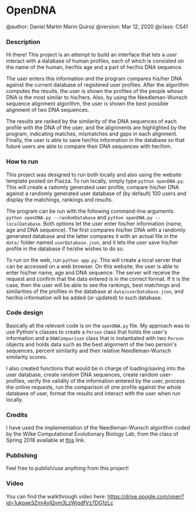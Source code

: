 
# OpenDNA
@author:  Daniel Martin Marin Quiroz
@version: Mar 12,  2020
@class: CS41

### Description

Hi there! This project is an attempt to build an interface that lets a user interact with a database of human profiles, each of which is consisted on the name of the human, her/his age and a part of her/his DNA sequence.

The user enters this information and the program compares his/her DNA against the current database of registered user profiles. After the algorithm computes the results, the user is shown the profiles of the people whose DNA is the most similar to his/hers. Also, by using the Needleman-Wunsch sequence alignment algorithm, the user is shown the best possible alignment of two DNA sequences.

The results are ranked by the similarity of the DNA sequences of each profile with the DNA of the user, and the alignments are highlighted by the program, indicating matches, mismatches and gaps in each alignment. Finally, the user is able to save her/his information in the database so that future users are able to compare their DNA sequences with her/him.

### How to run

This project was designed to run both locally and also using the website template posted on Piazza. To run locally, simply type `python openDNA.py`. This will create a radomly generated user profile, compare his/her DNA against a randomly generated user database of (by default) 100 users and display the matchings, rankings and results.

The program can be run with the following command-line arguments:  `python openDNA.py --randomDatabase` and `python openDNA.py --localDatabase`.
Both options let the user enter his/her information (name, age and DNA sequence). The first compares his/her DNA with a randomly generated database and the latter compares it with an actual file in the `data/` folder named `userDatabase.json`, and it lets the user save his/her profile in the database if he/she wishes to do so.

To run on the web, run `python app.py`. This will create a local server that can be accessed on a web browser. On this website, the user is able to enter his/her name, age and DNA sequence. The server will receive the request and confirm that the data entered is in the correct format. If it is the case, then the user will be able to see the rankings, best matchings and similarities of the profiles in the database at `data/userDatabase.json`, and her/his information will be added (or updated) to such database.

### Code design

Basically all the relevant code is on the `openDNA.py` file. My approach was to use Python's classes to create a `Person` class that holds the user's information and a `DNAComparison` class that is instantiated with two `Person` objects and holds data such as the best alignment of the two person's sequences, percent similarity and their relative Needleman-Wunsch similarity scores.

I also created functions that would be in charge of loading/saving into the user database, create random DNA sequences, create random user-profiles, verify the validity of the information entered by the user, process the online requests, run the comparison of one profile against the whole database of user, format the results and interact with the user when run locally.

### Credits
I have used the implementation of the Needleman-Wunsch algorithm coded by the Wilke Computational Evolutionary Biology Lab, from the class of Spring 2018 available at [this](https://wilkelab.org/classes/SDS348/2018_spring/labs/lab13-solution.html) link.

### Publishing
Feel free to publish/use anything from this project!

### Video
You can find the walkthrough video here: https://drive.google.com/open?id=1ukpae3Zmj4ylQvm3LzWjqdfVz7DG1zLc

